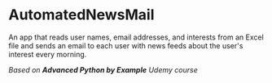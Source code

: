 # AutomatedNewsMail

An app that reads user names, email addresses, and interests from an Excel file and sends an email to each user
with news feeds about the user's interest every morning.

*Based on **Advanced Python by Example** Udemy course*
